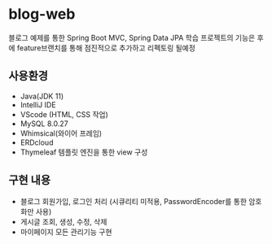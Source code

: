 
# blog-web
블로그 예제를 통한 Spring Boot MVC, Spring Data JPA 학습
프로젝트의 기능은 후에 feature브랜치를 통해 점진적으로 추가하고 리펙토링 될예정

## 사용환경
- Java(JDK 11)
- IntelliJ IDE
- VScode (HTML, CSS 작업)
- MySQL 8.0.27
- Whimsical(와이어 프레임)
- ERDcloud
- Thymeleaf 템플릿 엔진을 통한 view 구성

## 구현 내용
- 블로그 회원가입, 로그인 처리 (시큐리티 미적용, PasswordEncoder를 통한 암호화만 사용)
- 게시글 조회, 생성, 수정, 삭제
- 마이페이지 모든 관리기능 구현
<br/>
